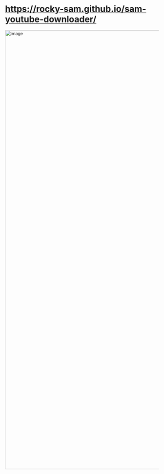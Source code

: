 # https://rocky-sam.github.io/sam-youtube-downloader/
<img width="1440" alt="image" src="https://user-images.githubusercontent.com/12700182/131150998-3caf8f33-c3a0-4664-afcd-dbaade53f76f.png">
